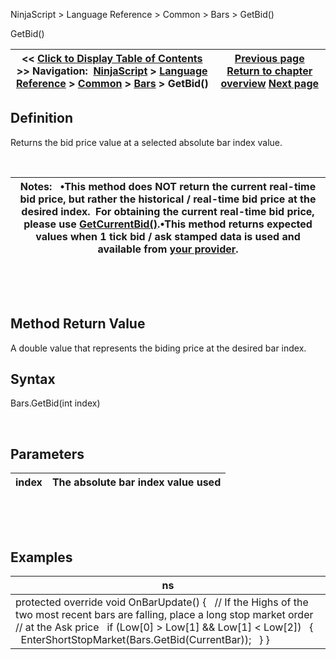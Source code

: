 ﻿


NinjaScript \> Language Reference \> Common \> Bars \> GetBid()






















GetBid()







| \<\< [Click to Display Table of Contents](getbid.md) \>\> **Navigation:**     [NinjaScript](ninjascript-1.md) \> [Language Reference](language_reference_wip-1.md) \> [Common](common-1.md) \> [Bars](bars-1.md) \> GetBid() | [Previous page](getbar-1.md) [Return to chapter overview](bars-1.md) [Next page](getclose-1.md) |
| --- | --- |











## Definition


Returns the bid price value at a selected absolute bar index value.


 




| Notes:    •This method does NOT return the current real\-time bid price, but rather the historical / real\-time bid price at the desired index.  For obtaining the current real\-time bid price, please use [GetCurrentBid()](getcurrentbid-1.md).•This method returns expected values when 1 tick bid / ask stamped data is used and available from [your provider](data_by_provider-1.md). |
| --- |



 


 


## Method Return Value


A double value that represents the biding price at the desired bar index.


## 


## Syntax


Bars.GetBid(int index)


 


## Parameters




| index | The absolute bar index value used |
| --- | --- |



 


 


## Examples




| ns |
| --- |
| protected override void OnBarUpdate() {    // If the Highs of the two most recent bars are falling, place a long stop market order    // at the Ask price    if (Low\[0] \> Low\[1] \&\& Low\[1] \< Low\[2])    {      EnterShortStopMarket(Bars.GetBid(CurrentBar));    } } |









